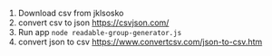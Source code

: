 1. Download csv from jklsosko
2. convert csv to json https://csvjson.com/
3. Run app `node readable-group-generator.js`
4. convert json to csv https://www.convertcsv.com/json-to-csv.htm